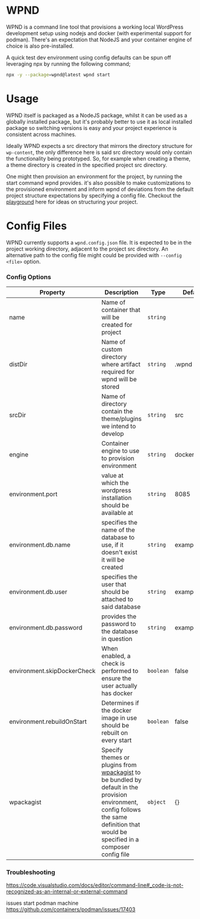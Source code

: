 # WPND

WPND is a command line tool that provisions a working local WordPress development setup using nodejs and docker (with experimental support for podman). 
There's an expectation that NodeJS and your container engine of choice is also pre-installed.

A quick test dev environment using config defaults can be spun off leveraging npx by running the following command;

```bash
npx -y --package=wpnd@latest wpnd start
```

# Usage

WPND itself is packaged as a NodeJS package, whilst it can be used as a globally installed package,
but it's probably better to use it as local installed package so switching versions is easy and your project experience
is consistent across machines.

Ideally WPND expects a src directory that mirrors the directory structure for `wp-content`, the only difference here is
said src directory would only contain the functionality being prototyped. So, for example when creating a theme, a theme directory is 
created in the specified project src directory.

One might then provision an environment for the project, by running the start command wpnd provides. it's also possible 
to make customizations to the provisioned environment and inform wpnd of deviations from the default project structure expectations
by specifying a config file. Checkout the [playground](https://github.com/eokoneyo/wpnd/tree/main/playground) here for ideas on structuring your project.

# Config Files

WPND currently supports a `wpnd.config.json` file. It is expected to be in the project working directory, 
adjacent to the project src directory. An alternative path to the config file might could be provided with `--config <file>` option.

### Config Options

| Property                    | Description                                                                                                                                                                                                            | Type      | Default     |
|-----------------------------|------------------------------------------------------------------------------------------------------------------------------------------------------------------------------------------------------------------------|-----------|-------------|
| name                        | Name of container that will be created for project                                                                                                                                                                     | `string`  |             |
| distDir                     | Name of custom directory where artifact required for wpnd will be stored                                                                                                                                               | `string`  | .wpnd       |
| srcDir                      | Name of directory contain the theme/plugins we intend to develop                                                                                                                                                       | `string`  | src         |
| engine                      | Container engine to use to provision environment                                                                                                                                                                       | `string`  | docker      |
| environment.port            | value at which the wordpress installation should be available at                                                                                                                                                       | `string`  | 8085        |
| environment.db.name         | specifies the name of the database to use, if it doesn't exist it will be created                                                                                                                                      | `string`  | exampledb   |
| environment.db.user         | specifies the user that should be attached to said database                                                                                                                                                            | `string`  | exampleuser |
| environment.db.password     | provides the password to the database in question                                                                                                                                                                      | `string`  | examplepass |
| environment.skipDockerCheck | When enabled, a check is performed to ensure the user actually has docker                                                                                                                                              | `boolean` | false       |
| environment.rebuildOnStart  | Determines if the docker image in use should be rebuilt on every start                                                                                                                                                 | `boolean` | false       |
| wpackagist                  | Specify themes or plugins from [wpackagist](https://wpackagist.org/) to be bundled by default in the provision environment, <br/> config follows the same definition that would be specified in a composer config file | `object`  | {}          |


### Troubleshooting
https://code.visualstudio.com/docs/editor/command-line#_code-is-not-recognized-as-an-internal-or-external-command

issues start podman machine
https://github.com/containers/podman/issues/17403
